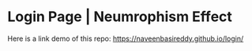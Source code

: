 # Login Page | Neumrophism Effect
Here is a link demo of this repo: https://naveenbasireddy.github.io/login/
